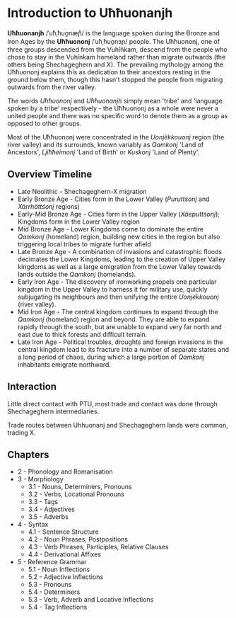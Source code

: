 # Introduction to Uħħuonanjh

**Uħħuonanjh** /ˈuħˌħuo̯næɲ̊/ is the language spoken during the Bronze and Iron Ages by the **Uħħuononj** /ˈuħˌħuo̯nɔɲ/ people.  The Uħħuononj, one of three groups descended from the Vuhîñkam, descend from the people who chose to stay in the Vuhînkam homeland rather than migrate outwards (the others being Shechageghern and X).  The prevailing mythology among the Uħħuononj explains this as dedication to their ancestors resting in the ground below them, though this hasn't stopped the people from migrating outwards from the river valley.

The words *Uħħuononj* and *Uħħuonanjh* simply mean 'tribe' and 'language spoken by a tribe' respectively - the Uħħuononj as a whole were never a united people and there was no specific word to denote them as a group as opposed to other groups.

Most of the Uħħuononj were concentrated in the *Uonjëkkouonj* region (the river valley) and its surrounds, known variably as *Qamkonj* 'Land of Ancestors', *Ljiħħeimonj* 'Land of Birth' or *Kuskonj* 'Land of Plenty'.

## Overview Timeline

- Late Neolithic - Shechageghern-X migration
- Early Bronze Age - Cities form in the Lower Valley (*Puruttśonj* and *Xärrhättśonj* regions)
- Early-Mid Bronze Age - Cities form in the Upper Valley (*Xâeputtśonj*); Kingdoms form in the Lower Valley region
- Mid Bronze Age - Lower Kingdoms come to dominate the entire *Qamkonj* (homeland) region, building new cities in the region but also triggering local tribes to migrate further afield
- Late Bronze Age - A combination of invasions and catastrophic floods decimates the Lower Kingdoms, leading to the creation of Upper Valley kingdoms as well as a large emigration from the Lower Valley towards lands outside the *Qamkonj* (homelands).
- Early Iron Age - The discovery of ironworking propels one particular kingdom in the Upper Valley to harness it for military use, quickly subjugating its neighbours and then unifying the entire *Uonjëkkouonj* (river valley).
- Mid Iron Age - The central kingdom continues to expand through the *Qamkonj* (homeland) region and beyond.  They are able to expand rapidly through the south, but are unable to expand very far north and east due to thick forests and difficult terrain.
- Late Iron Age - Political troubles, droughts and foreign invasions in the central kingdom lead to its fracture into a number of separate states and a long period of chaos, during which a large portion of *Qamkonj* inhabitants emigrate northward.

## Interaction

Little direct contact with PTU, most trade and contact was done through Shechageghern intermediaries.

Trade routes between Uhhuonanj and Shechageghern lands were common, trading X.

## Chapters

- 2 - Phonology and Romanisation
- 3 - Morphology
  - 3.1 - Nouns, Determiners, Pronouns
  - 3.2 - Verbs, Locational Pronouns
  - 3.3 - Tags
  - 3.4 - Adjectives
  - 3.5 - Adverbs
- 4 - Syntax
  - 4.1 - Sentence Structure
  - 4.2 - Noun Phrases, Postpositions
  - 4.3 - Verb Phrases, Participles, Relative Clauses
  - 4.4 - Derivational Affixes
- 5 - Reference Grammar
  - 5.1 - Noun Inflections
  - 5.2 - Adjective Inflections
  - 5.3 - Pronouns
  - 5.4 - Determiners
  - 5.3 - Verb, Adverb and Locative Inflections
  - 5.4 - Tag Inflections

<!-- ## Appendix chapters

These chapters will come in a separate document

- 6 - Semantics
  - 6.1 - Noun Class-Change and Derivation
  - 6.2 - Perfective and Imperfective Verbs
- 7 - Culture and Vocabulary
  - 7.1 - Nature and Environment
  - 7.2 - Mythology
  - 7.3 - Agriculture and Food
  - 7.4 - Industry and Infrastructure
  - 7.5 - Community and Society -->
